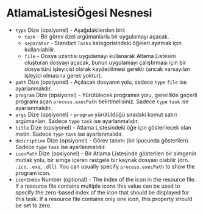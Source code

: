 # AtlamaListesiÖgesi Nesnesi

* `type` Dize (opsiyonel) - Aşağıdakilerden biri: 
  * `task` - Bir görev özel argümanlarla bir uygulamayı açacak.
  * `separator` - Standart `Tasks` kategorisindeki öğeleri ayırmak için kullanılabilir.
  * `file` - Dosya uzantısı uygulamayı kullanarak Atlama Listesini oluşturan dosyayı açacak, bunun uygulamayı çalıştırması için bir dosya türü işleyicisi olarak kaydedilmesi gerekir (ancak varsayılan işleyici olmasına gerek yoktur).
* `path` Dize (opsiyonel) - Açılacak dosyanın yolu, sadece `type` `file` ise ayarlanmalıdır.
* `program` Dize (opsiyonel) - Yürütülecek programın yolu, genellikle geçerli programı açan `process.execPath` belirtmelisiniz. Sadece `type` `task` ise ayarlanmalıdır.
* `args` Dize (opsiyonel) - `program` yürütüldüğü sıradaki komut satırı argümanları. Sadece `type` `task` ise ayarlanmalıdır.
* `title` Dize (opsiyonel) - Atlama Listesindeki öğe için gösterilecek olan metin. Sadece `type` `task` ise ayarlanmalıdır.
* `description` Dize (opsiyonel) - Görev tanımı (bir ipucunda gösterilen). Sadece `type` `task` ise ayarlanmalıdır.
* `iconPath` Dize (opsiyonel) - Bir Atlama Listesinde gösterilen bir simgenin mutlak yolu, bir simge içeren rastgele bir kaynak dosyası olabilir (örn. `.ico`, `.exe`, `.dll`). You can usually specify `process.execPath` to show the program icon.
* `iconIndex` Number (optional) - The index of the icon in the resource file. If a resource file contains multiple icons this value can be used to specify the zero-based index of the icon that should be displayed for this task. If a resource file contains only one icon, this property should be set to zero.
